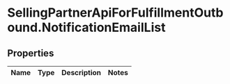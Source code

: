 # SellingPartnerApiForFulfillmentOutbound.NotificationEmailList

## Properties
Name | Type | Description | Notes
------------ | ------------- | ------------- | -------------
